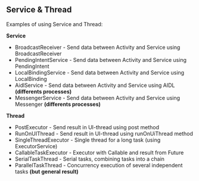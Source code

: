 ## Service & Thread

Examples of using Service and Thread:

**Service**
- BroadcastReceiver - Send data between Activity and Service using BroadcastReceiver
- PendingIntentService - Send data between Activity and Service using PendingIntent
- LocalBindingService - Send data between Activity and Service using LocalBinding
- AidlService - Send data between Activity and Service using AIDL **(differents processes)**
- MessengerService - Send data between Activity and Service using Messenger **(differents processes)**

**Thread**
- PostExecutor - Send result in UI-thread using post method
- RunOnUIThread - Send result in UI-thread using runOnUiThread method
- SingleThreadExecutor - Single thread for a long task (using ExecutorService)
- CallableTaskExecutor - Executor with Callable and result from Future
- SerialTaskThread - Serial tasks, combining tasks into a chain
- ParallelTaskThread - Concurrency execution of several independent tasks **(but general result)**

